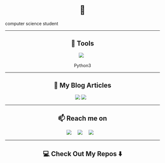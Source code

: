 <!--
--->  

<h1 align="center"> 👋 </h1>
<p>computer science student</p>

<hr>

<h2 align="center"> 🔭 Tools</h2>
<p align="center">
  <img src="https://img.shields.io/badge/CSS3%20-%23D14836.svg?&style=for-the-badge&logo=CSS3&logoColor=white" />&nbsp;&nbsp;
</p>
<p align="center">Python3</p>

<hr>

<h2 align="center">💬 My Blog Articles</h2>
<p align="center" align='right'>
  <a target="_blank"href="https://t.me/b4dcat404"><img src="https://img.shields.io/badge/telegram-%231572B6.svg?&style=for-the-badge&logo=telegram&logoColor=white" /></a> <a target="_blank"href="https://dev.to/vi_dev0"><img src="https://img.shields.io/badge/dev.to-%2312100E.svg?&style=for-the-badge&logo=dev.to&logoColor=white" /></a>&nbsp;&nbsp;&nbsp;

</p>

<hr>

<h2  align="center">📫 Reach me on</h2>
<p align="center">
  <a target="_blank"href="https://www.linkedin.com/in/%D0%B2%D0%B8%D1%82%D0%B0%D0%BB%D0%B8%D0%B9-%D1%80%D0%B5%D0%B4%D1%8C%D0%BA%D0%B0-391220205/"><img src="https://img.shields.io/badge/linkedin-%230077B5.svg?&style=for-the-badge&logo=linkedin&logoColor=white" /></a>&nbsp;&nbsp;&nbsp;&nbsp;
  <a target="_blank"href="https://twitter.com/vi_dev0"><img src="https://img.shields.io/badge/twitter-%231DA1F2.svg?&style=for-the-badge&logo=twitter&logoColor=white" /></a>&nbsp;&nbsp;&nbsp;&nbsp;
  <a href="mailto:vitalii.redka.dev@gmail.com?subject=Hello%20Vi,%20From%20Github"><img src="https://img.shields.io/badge/gmail-%23D14836.svg?&style=for-the-badge&logo=gmail&logoColor=white" /></a>&nbsp;&nbsp;&nbsp;&nbsp;
</p>

<hr>

<h2  align="center">💻 Check Out My Repos ⬇️ </h2>
